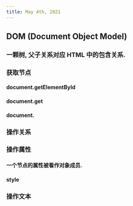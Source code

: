 ```yaml
---
title: May 4th, 2021
---
```


## DOM (Document Object Model)
### 一颗树, 父子关系对应 HTML 中的包含关系.
### 获取节点
#### document.getElementById
#### document.get
#### document.
### 操作关系
####
### 操作属性
#### 一个节点的属性被看作对象成员.
#### style
### 操作文本
